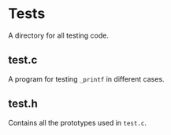 # Tests

A directory for all testing code.

## test.c

A program for testing `_printf` in different cases.

## test.h

Contains all the prototypes used in `test.c`.
